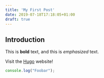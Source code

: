 ```yaml
---
title: 'My First Post'
date: 2019-07-18T17:18:05+01:00
draft: true
---
```

## Introduction

This is **bold** text, and this is *emphasized* text.

Visit the [Hugo](https://gohugo.io) website!

```javascript
console.log("Foobar");
```
